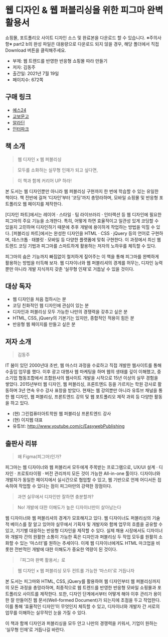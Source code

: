 # 웹 디자인 & 웹 퍼블리싱을 위한 피그마 완벽 활용서

쇼핑몰, 포트폴리오 사이트 디자인 소스 및 완료본을 다운로드 할 수 있습니다.
※주의사항※ part2 b의 완성 파일은 대용량으로 다운로드 되지 않을 경우, 해당 폴더에서 직접 Download 버튼을 클릭해주세요.

- 부제: 웹 트렌드를 반영한 반응형 쇼핑몰 따라 만들기
- 저자: 김동주
- 출간일: 2021년 7월 19일
- 페이지수: 672쪽

## 구매 링크

- [예스24](http://www.yes24.com/Product/Goods/102591441)
- [교보문고](http://www.kyobobook.co.kr/product/detailViewKor.laf?ejkGb=KOR&mallGb=KOR&barcode=9791165920739&orderClick=LAG&Kc=)
- [알라딘](https://www.aladin.co.kr/shop/wproduct.aspx?ItemId=275035527)
- [인터파크](http://book.interpark.com/product/BookDisplay.do?_method=detail&sc.shopNo=0000400000&sc.prdNo=352137636&pis1=book&pis2=product)

## 책 소개
> 웹 디자인 x 웹 퍼블리싱

> 모두를 소화하는 실무형 인재가 되고 싶다면,

> 이 책과 함께 커리어 UP 하라!

본 도서는 웹 디자인뿐만 아니라 웹 퍼블리싱 구현까지 한 번에 학습할 수 있는 유일한 책이다. 책 전반에 걸쳐 ‘디자인’부터 ‘코딩’까지 총망라하며, 모바일 쇼핑몰 및 반응형 포트폴리오 웹 페이지를 제작한다.

[디자인 파트]에서는 레이어 · 스타일 · 팀 라이브러리 · 인터랙션 등 웹 디자인에 필요한 피그마의 주요 기능을 소개한다. 특히, 어떻게 하면 효율적이고 일관성 있게 코딩할 수 있을지 고민하며 디자인하기 때문에 추후 개발에 용이하게 작업하는 방법을 익힐 수 있다. [퍼블리싱 파트]에서는 완성한 디자인을 HTML · CSS · jQuery 등의 언어로 구현하며, 데스크톱 · 태블릿 · 모바일 등 다양한 플랫폼에 맞춰 구현한다. 이 과정에서 최신 웹 트렌드 코딩 기법과 피그마를 스마트하게 활용하는 저자의 노하우를 체득할 수 있다.

피그마의 숨은 기능까지 빠짐없이 철저하게 짚어주는 이 책을 통해 피그마를 완벽하게 활용하는 방법을 터득해 보자. 웹 디자이너와 웹 퍼블리셔의 경계를 허무는, 디자인 능력뿐만 아니라 개발 지식까지 갖춘 ‘실무형 인재’로 거듭날 수 있을 것이다.

## 대상 독자

* 웹 디자인을 처음 접하시는 분
* 코딩 친화적인 웹 디자인에 관심이 있는 분
* 디자인과 퍼블리싱 모두 가능한 나만의 경쟁력을 갖추고 싶은 분
* HTML, CSS, jQuery의 기본기는 있지만, 종합적인 적용이 힘든 분
* 반응형 웹 페이지를 만들고 싶은 분

## 저자 소개
> 김동주

IT 붐이 있던 2000년대 초반, 웹 마스터 과정을 수료하고 직접 개발한 웹사이트를 통해 수출입 업무를 했다. 이후 광고 대행사 웹 마케팅을 하며 웹의 생태를 깊이 이해했고, 중소기업 협동조합에서 조합원사의 웹사이트 개발을 시작으로 15년 이상의 실무 경험을 쌓았다. 2015년부터 웹 디자인, 웹 퍼블리싱, 프론트엔드 등을 가르치는 학원 강사로 활동하며 3년 연속 우수 강사 표창을 받았다. 현재는 웹 강의뿐만 아니라 유튜브 채널을 통한 웹 디자인, 웹 퍼블리싱, 프론트엔드 강의 및 웹 포트폴리오 제작 과외 등 다양한 활동을 하고 있다.

- (현) 그린컴퓨터아트학원 웹 퍼블리싱 프론트엔드 강사
- (현) 이지웹 대표
- 유튜브: http://www.youtube.com/c/EasywebPublishing

## 출판사 리뷰
> 왜 Figma(피그마)인가?

피그마는 웹 디자이너와 웹 퍼블리셔 모두에게 주목받는 프로그램으로, UX/UI 설계 · 디자인 · 프로토타이핑 · 버전 관리까지 모든 것이 가능한 All-in-one 툴이다. 디자이너와 개발자가 동일한 페이지에서 실시간으로 협업할 수 있고, 웹 기반으로 언제 어디서든 접속하여 작업할 수 있다는 점이 피그마만의 강력한 장점이다.

> 과연 실무에서 디자인만 잘하면 충분할까?

> No! 개발에 대한 이해도가 높은 디자이너만이 살아남는다

웹 디자이너와 웹 퍼블리셔의 경계가 모호해지고 있다. 웹 디자이너도 퍼블리싱의 기술적 베이스를 잘 알고 있어야 실무에서 기획자 및 개발자와 함께 업무의 흐름을 공유할 수 있고, 기기별 대응하는 반응형 디자인을 제작할 수 있다. 실제 채용 시장에서도 디자이너와 개발자 간의 원활한 소통이 가능한 혹은 디자인과 퍼블리싱 두 작업 모두를 원활히 소화할 수 있는 ‘마스터’를 원하는 추세이다. 이제 웹 디자이너에게도 HTML 마크업을 비롯한 전반적인 개발에 대한 이해도가 중요한 역량이 된 것이다.

> 『피그마 완벽 활용서』로

> 웹 디자인 x 웹 퍼블리싱 모두 컨트롤 가능한 ‘마스터’로 거듭나자

본 도서는 피그마와 HTML, CSS, jQuery를 활용하여 웹 디자인부터 웹 퍼블리싱까지의 모든 과정을 총망라하며, 최종적으로 웹 트렌드를 반영한 반응형 모바일 쇼핑몰과 포트폴리오 사이트를 제작한다. 또한, 디자인 단계에서부터 어떻게 해야 이후 관리가 용이한 잘 만들어진 웹 문서(Well-formed Document)가 되는지에 초점을 두고 작업한다. 이를 통해 ‘효율적인 디자인’이 무엇인지 체득할 수 있고, 디자이너와 개발자 간 서로의 업무를 이해하는 실무적인 눈을 가질 수 있다.

이 책과 함께 디자인과 퍼블리싱을 모두 안고 나만의 경쟁력을 키워서, 기업이 원하는 ‘실무형 인재’로 거듭나길 바란다.


